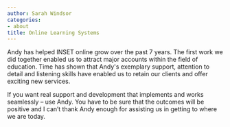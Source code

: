 ```yaml
---
author: Sarah Windsor
categories:
- about
title: Online Learning Systems
---
```

Andy has helped INSET online grow over the past 7 years.  The first work we did together enabled us to attract major accounts within the field of education.   Time has shown that Andy's exemplary support, attention to detail and listening skills have enabled us to retain our clients and offer exciting new services.

If you want real support and development that implements and works seamlessly – use Andy. You have to be sure that the outcomes will be positive and I can’t thank Andy enough for assisting us in getting to where we are today.